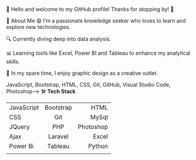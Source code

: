 👋 Hello and welcome to my GitHub profile!
Thanks for stopping by! 🤩

<!-- **himanisr/himanisr** is a ✨ _special_ ✨ repository because its `README.md` (this file) appears on your GitHub profile. -->
💬 About Me
😄 I’m a passionate knowledge seeker who loves to learn and explore new technologies.

🔍 Currently diving deep into data analysis.

📊 Learning tools like Excel, Power BI and Tableau to enhance my analytical skills.

🎨 In my spare time, I enjoy graphic design as a creative outlet.

<!-- 👯 I’m looking to collaborate on ... 🤔 I’m looking for help with ... 📫 How to reach me: ... ⚡ Fun fact: ... -->



JavaScript, Bootstrap,
HTML,  CSS,  Git,  GitHub,
Visual Studio Code, Photoshop-->
🛠  **Tech Stack**

|  |  |  |
| :--- | :---: | ---: |
| JavaScript | Bootstrap | HTML |
| CSS | Git |  MySql |
| JQuery | PHP | Photoshop|
| Ajax |Laravel  | Excel |
| Power Bi | Tableau | Python
|  |   |  |

